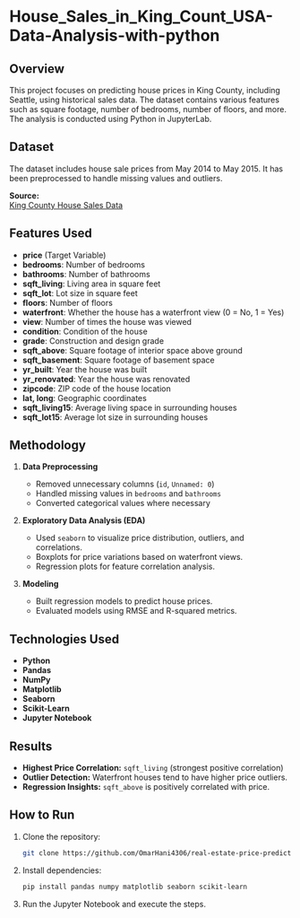 # House_Sales_in_King_Count_USA-Data-Analysis-with-python


## Overview
This project focuses on predicting house prices in King County, including Seattle, using historical sales data. The dataset contains various features such as square footage, number of bedrooms, number of floors, and more. The analysis is conducted using Python in JupyterLab.

## Dataset
The dataset includes house sale prices from May 2014 to May 2015. It has been preprocessed to handle missing values and outliers.

**Source:**  
[King County House Sales Data](https://cf-courses-data.s3.us.cloud-object-storage.appdomain.cloud/IBMDeveloperSkillsNetwork-DA0101EN-SkillsNetwork/labs/FinalModule_Coursera/data/kc_house_data_NaN.csv)

## Features Used
- **price** (Target Variable)
- **bedrooms**: Number of bedrooms
- **bathrooms**: Number of bathrooms
- **sqft_living**: Living area in square feet
- **sqft_lot**: Lot size in square feet
- **floors**: Number of floors
- **waterfront**: Whether the house has a waterfront view (0 = No, 1 = Yes)
- **view**: Number of times the house was viewed
- **condition**: Condition of the house
- **grade**: Construction and design grade
- **sqft_above**: Square footage of interior space above ground
- **sqft_basement**: Square footage of basement space
- **yr_built**: Year the house was built
- **yr_renovated**: Year the house was renovated
- **zipcode**: ZIP code of the house location
- **lat, long**: Geographic coordinates
- **sqft_living15**: Average living space in surrounding houses
- **sqft_lot15**: Average lot size in surrounding houses

## Methodology
1. **Data Preprocessing**
   - Removed unnecessary columns (`id`, `Unnamed: 0`)
   - Handled missing values in `bedrooms` and `bathrooms`
   - Converted categorical values where necessary

2. **Exploratory Data Analysis (EDA)**
   - Used `seaborn` to visualize price distribution, outliers, and correlations.
   - Boxplots for price variations based on waterfront views.
   - Regression plots for feature correlation analysis.

3. **Modeling**
   - Built regression models to predict house prices.
   - Evaluated models using RMSE and R-squared metrics.

## Technologies Used
- **Python**
- **Pandas**
- **NumPy**
- **Matplotlib**
- **Seaborn**
- **Scikit-Learn**
- **Jupyter Notebook**

## Results
- **Highest Price Correlation:** `sqft_living` (strongest positive correlation)
- **Outlier Detection:** Waterfront houses tend to have higher price outliers.
- **Regression Insights:** `sqft_above` is positively correlated with price.

## How to Run
1. Clone the repository:
   ```bash
   git clone https://github.com/OmarHani4306/real-estate-price-prediction.git
   ```
2. Install dependencies:
   ```bash
   pip install pandas numpy matplotlib seaborn scikit-learn
   ```
3. Run the Jupyter Notebook and execute the steps.

